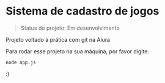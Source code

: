 # Sistema de cadastro de jogos

>Status do projeto: Em desenvolvimento

Projeto voltado à prática com git na Alura

Para rodar esse projeto na sua máquina, por favor digite: 

```
node app.js
```
:)
